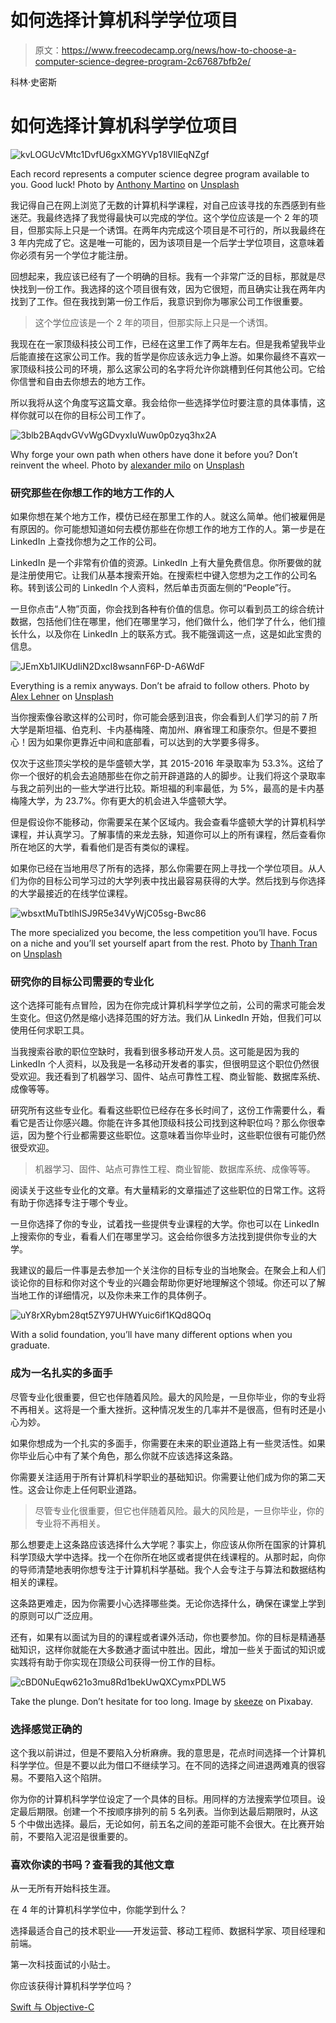 # 如何选择计算机科学学位项目

> 原文：<https://www.freecodecamp.org/news/how-to-choose-a-computer-science-degree-program-2c67687bfb2e/>

科林·史密斯

# 如何选择计算机科学学位项目

![kvLOGUcVMtc1DvfU6gxXMGYVp18VIlEqNZgf](img/1e982aacb723c9cfdaf0849cc971e597.png)

Each record represents a computer science degree program available to you. Good luck! Photo by [Anthony Martino](https://unsplash.com/photos/6AtQNsjMoJo?utm_source=unsplash&utm_medium=referral&utm_content=creditCopyText) on [Unsplash](https://unsplash.com/search/photos/choose?utm_source=unsplash&utm_medium=referral&utm_content=creditCopyText)

我记得自己在网上浏览了无数的计算机科学课程，对自己应该寻找的东西感到有些迷茫。我最终选择了我觉得最快可以完成的学位。这个学位应该是一个 2 年的项目，但那实际上只是一个诱饵。在两年内完成这个项目是不可行的，所以我最终在 3 年内完成了它。这是唯一可能的，因为该项目是一个后学士学位项目，这意味着你必须有另一个学位才能注册。

回想起来，我应该已经有了一个明确的目标。我有一个非常广泛的目标，那就是尽快找到一份工作。我选择的这个项目很有效，因为它很短，而且确实让我在两年内找到了工作。但在我找到第一份工作后，我意识到你为哪家公司工作很重要。

> 这个学位应该是一个 2 年的项目，但那实际上只是一个诱饵。

我现在在一家顶级科技公司工作，已经在这里工作了两年左右。但是我希望我毕业后能直接在这家公司工作。我的哲学是你应该永远力争上游。如果你最终不喜欢一家顶级科技公司的环境，那么这家公司的名字将允许你跳槽到任何其他公司。它给你信誉和自由去你想去的地方工作。

所以我将从这个角度写这篇文章。我会给你一些选择学位时要注意的具体事情，这样你就可以在你的目标公司工作了。

![3blb2BAqdvGVvWgGDvyxIuWuw0p0zyq3hx2A](img/b8f1e98152997d896505a87d3da5f9b1.png)

Why forge your own path when others have done it before you? Don’t reinvent the wheel. Photo by [alexander milo](https://unsplash.com/photos/HwxVLhLyg2s?utm_source=unsplash&utm_medium=referral&utm_content=creditCopyText) on [Unsplash](https://unsplash.com/?utm_source=unsplash&utm_medium=referral&utm_content=creditCopyText)

### 研究那些在你想工作的地方工作的人

如果你想在某个地方工作，模仿已经在那里工作的人。就这么简单。他们被雇佣是有原因的。你可能想知道如何去模仿那些在你想工作的地方工作的人。第一步是在 LinkedIn 上查找你想为之工作的公司。

LinkedIn 是一个非常有价值的资源。LinkedIn 上有大量免费信息。你所要做的就是注册使用它。让我们从基本搜索开始。在搜索栏中键入您想为之工作的公司名称。转到该公司的 LinkedIn 个人资料，然后单击页面左侧的“People”行。

一旦你点击“人物”页面，你会找到各种有价值的信息。你可以看到员工的综合统计数据，包括他们住在哪里，他们在哪里学习，他们做什么，他们学了什么，他们擅长什么，以及你在 LinkedIn 上的联系方式。我不能强调这一点，这是如此宝贵的信息。

![JEmXb1JlKUdIiN2DxcI8wsannF6P-D-A6WdF](img/83dedaac734f61c2def3856afd72c3da.png)

Everything is a remix anyways. Don’t be afraid to follow others. Photo by [Alex Lehner](https://unsplash.com/photos/g2DGPvaXhes?utm_source=unsplash&utm_medium=referral&utm_content=creditCopyText) on [Unsplash](https://unsplash.com/?utm_source=unsplash&utm_medium=referral&utm_content=creditCopyText)

当你搜索像谷歌这样的公司时，你可能会感到沮丧，你会看到人们学习的前 7 所大学是斯坦福、伯克利、卡内基梅隆、南加州、麻省理工和康奈尔。但是不要担心！因为如果你更靠近中间和底部看，可以达到的大学要多得多。

仅次于这些顶尖学校的是华盛顿大学，其 2015-2016 年录取率为 53.3%。这给了你一个很好的机会去追随那些在你之前开辟道路的人的脚步。让我们将这个录取率与我之前列出的一些大学进行比较。斯坦福的利率最低，为 5%，最高的是卡内基梅隆大学，为 23.7%。你有更大的机会进入华盛顿大学。

但是假设你不能移动，你需要呆在某个区域内。我会查看华盛顿大学的计算机科学课程，并认真学习。了解事情的来龙去脉，知道你可以上的所有课程，然后查看你所在地区的大学，看看他们是否有类似的课程。

如果你已经在当地用尽了所有的选择，那么你需要在网上寻找一个学位项目。从人们为你的目标公司学习过的大学列表中找出最容易获得的大学。然后找到与你选择的大学最接近的在线学位课程。

![wbsxtMuTbtlhISJ9R5e34VyWjC05sg-Bwc86](img/c47d70c2cd0563643f8a570ed5b400a4.png)

The more specialized you become, the less competition you’ll have. Focus on a niche and you’ll set yourself apart from the rest. Photo by [Thanh Tran](https://unsplash.com/photos/zOM92N4Jj9Y?utm_source=unsplash&utm_medium=referral&utm_content=creditCopyText) on [Unsplash](https://unsplash.com/?utm_source=unsplash&utm_medium=referral&utm_content=creditCopyText)

### 研究你的目标公司需要的专业化

这个选择可能有点冒险，因为在你完成计算机科学学位之前，公司的需求可能会发生变化。但这仍然是缩小选择范围的好方法。我们从 LinkedIn 开始，但我们可以使用任何求职工具。

当我搜索谷歌的职位空缺时，我看到很多移动开发人员。这可能是因为我的 LinkedIn 个人资料，以及我是一名移动开发者的事实，但很明显这个职位仍然很受欢迎。我还看到了机器学习、固件、站点可靠性工程、商业智能、数据库系统、成像等等。

研究所有这些专业化。看看这些职位已经存在多长时间了，这份工作需要什么，看看它是否让你感兴趣。你能在许多其他顶级科技公司找到这种职位吗？那么你很幸运，因为整个行业都需要这些职位。这意味着当你毕业时，这些职位很有可能仍然很受欢迎。

> 机器学习、固件、站点可靠性工程、商业智能、数据库系统、成像等等。

阅读关于这些专业化的文章。有大量精彩的文章描述了这些职位的日常工作。这将有助于你选择专注于哪个专业。

一旦你选择了你的专业，试着找一些提供专业课程的大学。你也可以在 LinkedIn 上搜索你的专业，看看人们在哪里学习。这会给你很多方法找到提供你专业的大学。

我建议的最后一件事是去参加一个关注你的目标专业的当地聚会。在聚会上和人们谈论你的目标和你对这个专业的兴趣会帮助你更好地理解这个领域。你还可以了解当地工作的详细情况，以及你未来工作的具体例子。

![uY8rXRybm28qt5ZY97UHWYuic6if1KQd8QOq](img/d9e90b8b1c1bf73982a9358f20bfffda.png)

With a solid foundation, you’ll have many different options when you graduate.

### 成为一名扎实的多面手

尽管专业化很重要，但它也伴随着风险。最大的风险是，一旦你毕业，你的专业将不再相关。这将是一个重大挫折。这种情况发生的几率并不是很高，但有时还是小心为妙。

如果你想成为一个扎实的多面手，你需要在未来的职业道路上有一些灵活性。如果你毕业后心中有了某个角色，那么你就不应该选择这条路。

你需要关注适用于所有计算机科学职业的基础知识。你需要让他们成为你的第二天性。这会让你走上任何职业道路。

> 尽管专业化很重要，但它也伴随着风险。最大的风险是，一旦你毕业，你的专业将不再相关。

那么想要走上这条路应该选择什么大学呢？事实上，你应该从你所在国家的计算机科学顶级大学中选择。找一个在你所在地区或者提供在线课程的。从那时起，向你的导师清楚地表明你想专注于计算机科学基础。我个人会专注于与算法和数据结构相关的课程。

这条路更难走，因为你需要小心选择哪些类。无论你选择什么，确保在课堂上学到的原则可以广泛应用。

还有，如果有以面试为目的的课程或者课外活动，你也要参加。你的目标是精通基础知识，这样你就能在大多数通才面试中胜出。因此，增加一些关于面试的知识或实践将有助于你实现在顶级公司获得一份工作的目标。

![cBD0NuEqw621o3mu8Rd1bekUwQXCymxPDLW5](img/1e46fcb11272a51f2e1c521c3abfd399.png)

Take the plunge. Don’t hesitate for too long. Image by [skeeze](https://pixabay.com/en/users/skeeze-272447/) on Pixabay.

### 选择感觉正确的

这个我以前讲过，但是不要陷入分析麻痹。我的意思是，花点时间选择一个计算机科学学位。但是不要以此为借口不继续学习。在不同的选择之间进退两难真的很容易。不要陷入这个陷阱。

你为你的计算机科学学位设定了一个具体的目标。用同样的方法搜索学位项目。设定最后期限。创建一个不按顺序排列的前 5 名列表。当你到达最后期限时，从这 5 个中做出选择。最后，无论如何，前五名之间的差距可能不会很大。在比赛开始前，不要陷入泥沼是很重要的。

### 喜欢你读的书吗？查看我的其他文章

从一无所有开始科技生涯。

在 4 年的计算机科学学位中，你能学到什么？

选择最适合自己的技术职业——开发运营、移动工程师、数据科学家、项目经理和前端。

第一次科技面试的小贴士。

你应该获得计算机科学学位吗？

[Swift 与 Objective-C](https://medium.freecodecamp.org/https-medium-com-colin-gabriel-smith-swift-vs-objective-c-5b19add8e2ed)